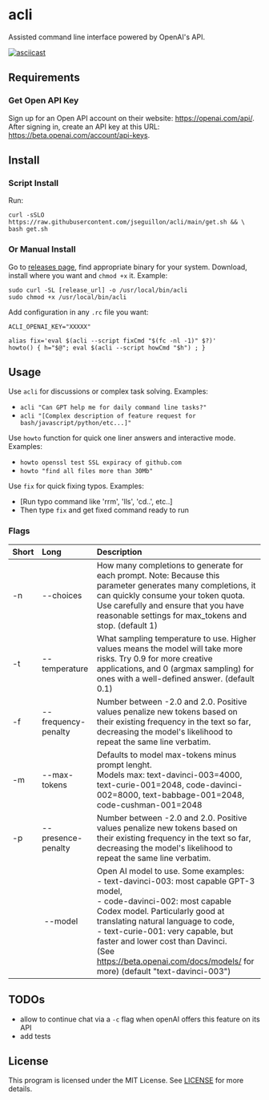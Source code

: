 # acli
Assisted command line interface powered by OpenAI's API.

[![asciicast](https://asciinema.org/a/550368.svg)](https://asciinema.org/a/550368)

## Requirements

### Get Open API Key

Sign up for an Open API account on their website: https://openai.com/api/. After signing in, create an API key at this URL: https://beta.openai.com/account/api-keys. 

## Install

### Script Install

Run:
```
curl -sSLO https://raw.githubusercontent.com/jseguillon/acli/main/get.sh && \
bash get.sh
```

### Or Manual Install

Go to [releases page](https://github.com/jseguillon/acli/releases), find appropriate binary for your system. Download, install where you want and `chmod +x` it. Example: 

```
sudo curl -SL [release_url] -o /usr/local/bin/acli
sudo chmod +x /usr/local/bin/acli
```

Add configuration in any `.rc` file you want:

```
ACLI_OPENAI_KEY="XXXXX"

alias fix='eval $(acli --script fixCmd "$(fc -nl -1)" $?)'
howto() { h="$@"; eval $(acli --script howCmd "$h") ; }
```

## Usage

Use `acli` for discussions or complex task solving. Examples: 
* `acli "Can GPT help me for daily command line tasks?"`
* `acli "[Complex description of feature request for bash/javascript/python/etc...]"`

Use `howto` function for quick one liner answers and interactive mode. Examples:
* `howto openssl test SSL expiracy of github.com`
* `howto "find all files more than 30Mb"`

Use `fix` for quick fixing typos. Examples:
* [Run typo command like 'rrm', 'lls', 'cd..', etc..]
* Then type `fix` and get fixed command ready to run

### Flags 

| Short   |     Long      |  Description |
|:----------|:-------------|:------|
|  -n | --choices          |  How many completions to generate for each prompt. Note: Because this parameter generates many completions, it can quickly consume your token quota. Use carefully and ensure that you have reasonable settings for max_tokens and stop. (default 1) |
|  -t | --temperature       |  What sampling temperature to use. Higher values means the model will take more risks.  Try 0.9 for more creative applications, and 0 (argmax sampling) for ones with a well-defined answer. (default 0.1) |
|  -f | --frequency-penalty |  Number between -2.0 and 2.0. Positive values penalize new tokens based on their existing frequency in the text so far, decreasing the model's likelihood to repeat the same line verbatim. |
|  -m | --max-tokens        |  Defaults to model max-tokens minus prompt lenght. <br/> Models max: text-davinci-003=4000, text-curie-001=2048, code-davinci-002=8000, text-babbage-001=2048, code-cushman-001=2048  |
|  -p | --presence-penalty   |  Number between -2.0 and 2.0. Positive values penalize new tokens based on their existing frequency in the text so far, decreasing the model's likelihood to repeat the same line verbatim. |
|     | --model |  Open AI model to use. Some examples:<br/> - text-davinci-003: most capable GPT-3 model, <br/>- code-davinci-002: most capable Codex model. Particularly good at translating natural language to code, <br/>- text-curie-001: very capable, but faster and lower cost than Davinci. <br/> (See https://beta.openai.com/docs/models/ for more) (default "text-davinci-003") | 

## TODOs

- allow to continue chat via a `-c` flag when openAI offers this feature on its API
- add tests 

## License

This program is licensed under the MIT License. See [LICENSE](LICENSE) for more details.
